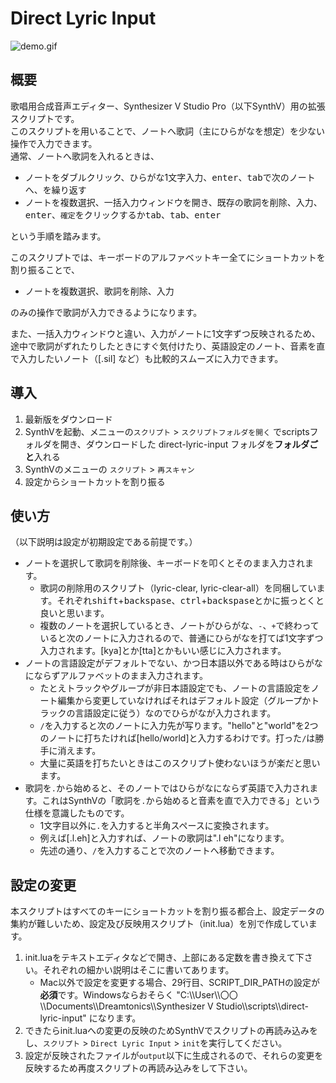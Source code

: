 # Direct Lyric Input
![demo.gif](https://github.com/fanta-git/direct-lyric-input/assets/89016337/ea6d8e11-ebfb-44ee-8f67-1744ae9f4622)

## 概要
歌唱用合成音声エディター、Synthesizer V Studio Pro（以下SynthV）用の拡張スクリプトです。  
このスクリプトを用いることで、ノートへ歌詞（主にひらがなを想定）を少ない操作で入力できます。  
通常、ノートへ歌詞を入れるときは、  
- ノートをダブルクリック、ひらがな1文字入力、<kbd>enter</kbd>、<kbd>tab</kbd>で次のノートへ、を繰り返す
- ノートを複数選択、一括入力ウィンドウを開き、既存の歌詞を削除、入力、<kbd>enter</kbd>、`確定`をクリックするか<kbd>tab</kbd>、<kbd>tab</kbd>、<kbd>enter</kbd>

という手順を踏みます。  

このスクリプトでは、キーボードのアルファベットキー全てにショートカットを割り振ることで、  
- ノートを複数選択、歌詞を削除、入力

のみの操作で歌詞が入力できるようになります。  

また、一括入力ウィンドウと違い、入力がノートに1文字ずつ反映されるため、途中で歌詞がずれたりしたときにすぐ気付けたり、英語設定のノート、音素を直で入力したいノート（[.sil] など）も比較的スムーズに入力できます。  

## 導入
1. 最新版をダウンロード
2. SynthVを起動、メニューの`スクリプト` > `スクリプトフォルダを開く` でscriptsフォルダを開き、ダウンロードした direct-lyric-input フォルダを**フォルダごと**入れる
3. SynthVのメニューの `スクリプト` > `再スキャン`
4. 設定からショートカットを割り振る

## 使い方
（以下説明は設定が初期設定である前提です。）

- ノートを選択して歌詞を削除後、キーボードを叩くとそのまま入力されます。
  - 歌詞の削除用のスクリプト（lyric-clear, lyric-clear-all）を同梱しています。それぞれ<kbd>shift</kbd>+<kbd>backspase</kbd>、<kbd>ctrl</kbd>+<kbd>backspase</kbd>とかに振っとくと良いと思います。
  - 複数のノートを選択しているとき、ノートがひらがな、`-`、`+`で終わっていると次のノートに入力されるので、普通にひらがなを打てば1文字ずつ入力されます。[kya]とか[tta]とかもいい感じに入力されます。
- ノートの言語設定がデフォルトでない、かつ日本語以外である時はひらがなにならずアルファベットのまま入力されます。
  - たとえトラックやグループが非日本語設定でも、ノートの言語設定をノート編集から変更していなければそれはデフォルト設定（グループかトラックの言語設定に従う）なのでひらがなが入力されます。
  - `/`を入力すると次のノートに入力先が写ります。"hello"と"world"を2つのノートに打ちたければ[hello/world]と入力するわけです。打った`/`は勝手に消えます。
  - 大量に英語を打ちたいときはこのスクリプト使わないほうが楽だと思います。
- 歌詞を`.`から始めると、そのノートではひらがなにならず英語で入力されます。これはSynthVの「歌詞を`.`から始めると音素を直で入力できる」という仕様を意識したものです。
  - 1文字目以外に`.`を入力すると半角スペースに変換されます。
  - 例えば[.l.eh]と入力すれば、ノートの歌詞は".l eh"になります。
  - 先述の通り、`/`を入力することで次のノートへ移動できます。

## 設定の変更
本スクリプトはすべてのキーにショートカットを割り振る都合上、設定データの集約が難しいため、設定及び反映用スクリプト（init.lua）を別で作成しています。

1. init.luaをテキストエディタなどで開き、上部にある定数を書き換えて下さい。それぞれの細かい説明はそこに書いてあります。
   - Mac以外で設定を変更する場合、29行目、SCRIPT_DIR_PATHの設定が**必須**です。Windowsならおそらく "C:\\\\User\\\\〇〇\\\\Documents\\\\Dreamtonics\\\\Synthesizer V Studio\\\\scripts\\\\direct-lyric-input" になります。
2. できたらinit.luaへの変更の反映のためSynthVでスクリプトの再読み込みをし、`スクリプト` > `Direct Lyric Input` > `init`を実行してください。
3. 設定が反映されたファイルが`output`以下に生成されるので、それらの変更を反映するため再度スクリプトの再読み込みをして下さい。
